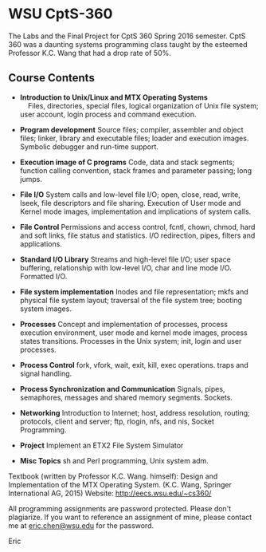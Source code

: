 # WSU CptS-360

The Labs and the Final Project for CptS 360 Spring 2016 semester. CptS 360 was a daunting systems programming class taught by the esteemed Professor K.C. Wang that had a drop rate of 50%.

## Course Contents
- **Introduction to Unix/Linux and MTX Operating Systems**      
     Files, directories, special files, logical organization of 
     Unix file system; user account, login process and command
     execution.

- **Program development**
     Source files;  compiler, assembler and object files; 
     linker, library and executable files; loader and execution 
     images. Symbolic debugger and run-time support.

- **Execution image of C programs**
     Code, data and stack segments; function calling convention, 
     stack frames and parameter passing; long jumps.

- **File I/O**
     System calls and low-level file I/O; open, close, read, write, 
     lseek, file descriptors and file sharing. Execution of User 
     mode and Kernel mode images, implementation and implications 
     of system calls.

- **File Control**
     Permissions and access control, fcntl, chown, chmod, hard 
     and soft links, file status and statistics. 
     I/O redirection, pipes, filters and applications.

- **Standard I/O Library**
     Streams and high-level file I/O; user space buffering, 
     relationship with low-level I/O,  char and line mode I/O. 
     Formatted I/O.

- **File system implementation**
     Inodes and file representation; mkfs and physical file 
     system layout; traversal of the file system tree; booting 
     system images.

- **Processes**
     Concept and implementation of processes, process execution 
     environment, user mode and kernel mode images, process
     states transitions. Processes in the Unix system; init, 
     login and user processes.

- **Process Control**
     fork, vfork, wait, exit, kill, exec operations. traps and 
     signal handling.

- **Process Synchronization and Communication**
     Signals, pipes, semaphores, messages and shared memory 
     segments. Sockets.
   
- **Networking**
     Introduction to Internet; host, address resolution, 
     routing; protocols, client and server; ftp, rlogin, nfs, 
     and nis, Socket Programming. 

- **Project** Implement an ETX2 File System Simulator

- **Misc Topics** sh and Perl programming, Unix system adm.



Textbook (written by Professor K.C. Wang. himself): Design and Implementation of the MTX Operating System. (K.C. Wang, Springer International AG, 2015)
Website: http://eecs.wsu.edu/~cs360/

All programming assignments are password protected. Please don't plagiarize. 
If you want to reference an assignment of mine, please contact me at eric.chen@wsu.edu for the password. 

Eric
